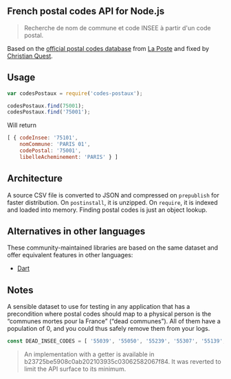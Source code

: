 French postal codes API for Node.js
------

> Recherche de nom de commune et code INSEE à partir d'un code postal.

Based on the [official postal codes database](https://www.data.gouv.fr/fr/datasets/base-officielle-des-codes-postaux/) from [La Poste](http://www.laposte.fr/) and fixed by [Christian Quest](https://github.com/cquest).

## Usage
```js
var codesPostaux = require('codes-postaux');

codesPostaux.find(75001);
codesPostaux.find('75001');
```

Will return
```js
[ { codeInsee: '75101',
    nomCommune: 'PARIS 01',
    codePostal: '75001',
    libelleAcheminement: 'PARIS' } ]
```


## Architecture

A source CSV file is converted to JSON and compressed on `prepublish` for faster distribution.
On `postinstall`, it is unzipped.
On `require`, it is indexed and loaded into memory. Finding postal codes is just an object lookup.


## Alternatives in other languages

These community-maintained libraries are based on the same dataset and offer equivalent features in other languages:
- [Dart](https://pub.dartlang.org/packages/code_postaux)


## Notes

A sensible dataset to use for testing in any application that has a precondition where postal codes should map to a physical person is the “communes mortes pour la France” (“dead communes”). All of them have a population of 0, and you could thus safely remove them from your logs.

```js
const DEAD_INSEE_CODES = [ '55039', '55050', '55239', '55307', '55139', '55189' ];
```

> An implementation with a getter is available in b23725be5908c0ab202103935c03062582067f84. It was reverted to limit the API surface to its minimum.
